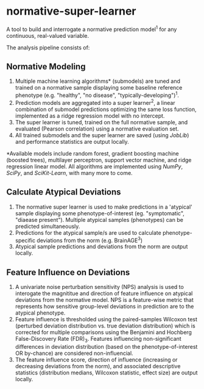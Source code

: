 # normative-super-learner
A tool to build and interrogate a normative prediction model<sup>1</sup> for any continuous, real-valued variable. 

The analysis pipeline consists of:

Normative Modeling
------
1) Multiple machine learning algorithms\* (submodels) are tuned and trained on a normative sample displaying some baseline reference phenotype (e.g. "healthy", "no disease", "typically-developing")<sup>1</sup>. 
2) Prediction models are aggregated into a super learner<sup>2</sup>, a linear combination of submodel predictions optimizing the same loss function, implemented as a ridge regression model with no intercept. 
3) The super learner is tuned, trained on the full normative sample, and evaluated (Pearson correlation) using a normative evaluation set.
4) All trained submodels and the super learner are saved (using *JobLib*) and performance statistics are output locally.

\*Available models include random forest, gradient boosting machine (boosted trees), multilayer perceptron, support vector machine, and ridge regression linear model. All algorithms are implemented using *NumPy*, *SciPy*, and *SciKit-Learn*, with many more to come.

Calculate Atypical Deviations 
------
1) The normative super learner is used to make predictions in a 'atypical' sample displaying some phenotype-of-interest (eg. "symptomatic", "diaease present"). Multiple atypical samples (phenotypes) can be predicted simultaneously.
2) Predictions for the atypical sample/s are used to calculate phenotype-specific deviations from the norm (e.g. BrainAGE<sup>3</sup>)
3) Atypical sample predictions and deviations from the norm are output locally.

Feature Influence on Deviations
------
1) A univariate noise perturbation sensitivity (NPS) analysis is used to interogate the magnititue and direction of feature influence on atypical deviations from the normative model. NPS is a feature-wise metric that represents how sensitive group-level deviations in prediction are to the atypical phenotype.
2) Feature influence is thresholded using the paired-samples Wilcoxon test (perturbed deviation distribution vs. true deviation distribution) which is corrected for multiple comparisons using the Benjamini and Hochberg False-Discovery Rate (FDR)<sub>3</sub>. Features influencing non-significant differences in deviation distribution (based on the phenotype-of-interest OR by-chance) are considered non-influencial.
3) The feature influence score, direction of influence (increasing or decreasing deviations from the norm), and associated descriptive statistics (distribution medians, Wilcoxon statistic, effect size) are output locally.
